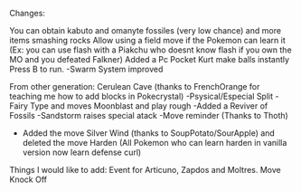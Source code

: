 Changes:

You can obtain kabuto and omanyte fossiles (very low chance) and more items smashing rocks 
Allow using a field move if the Pokemon can learn it (Ex: you can use flash with a Piakchu who doesnt know flash if you own the MO and you defeated Falkner)
Added a Pc Pocket
Kurt make balls instantly
Press B to run.
-Swarm System improved



From other generation:
Cerulean Cave (thanks to FrenchOrange for teaching me how to add blocks in Pokecrystal)
-Psysical/Especial Split
-Fairy Type and moves Moonblast and play rough
-Added a Reviver of Fossils
-Sandstorm raises special atack
-Move reminder (Thanks to Thoth)
- Added the move Silver Wind (thanks to SoupPotato/SourApple) and deleted the move Harden (All Pokemon who can learn harden in vanilla version now learn defense curl)


Things I would like to add:
Event for Articuno, Zapdos and Moltres.
Move Knock Off
